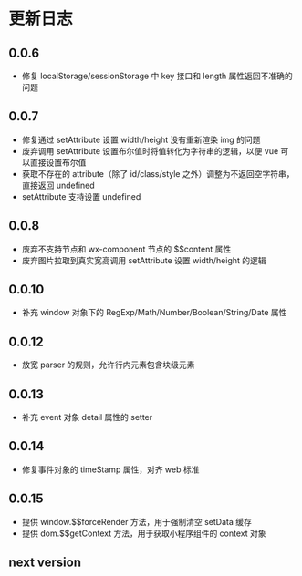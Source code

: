 # 更新日志

## 0.0.6

* 修复 localStorage/sessionStorage 中 key 接口和 length 属性返回不准确的问题

## 0.0.7

* 修复通过 setAttribute 设置 width/height 没有重新渲染 img 的问题
* 废弃调用 setAttribute 设置布尔值时将值转化为字符串的逻辑，以便 vue 可以直接设置布尔值
* 获取不存在的 attribute（除了 id/class/style 之外）调整为不返回空字符串，直接返回 undefined
* setAttribute 支持设置 undefined

## 0.0.8

* 废弃不支持节点和 wx-component 节点的 $$content 属性
* 废弃图片拉取到真实宽高调用 setAttribute 设置 width/height 的逻辑

## 0.0.10

* 补充 window 对象下的 RegExp/Math/Number/Boolean/String/Date 属性

## 0.0.12

* 放宽 parser 的规则，允许行内元素包含块级元素

## 0.0.13

* 补充 event 对象 detail 属性的 setter

## 0.0.14

* 修复事件对象的 timeStamp 属性，对齐 web 标准

## 0.0.15

* 提供 window.$$forceRender 方法，用于强制清空 setData 缓存
* 提供 dom.$$getContext 方法，用于获取小程序组件的 context 对象

## next version
